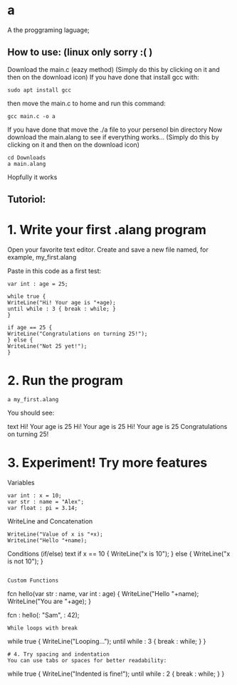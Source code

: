 # a
A the proggraming laguage;


## How to use: (linux only sorry :( )
Download the main.c (eazy method)
(Simply do this by clicking on it and then on the download icon)
If you have done that install gcc with:
```
sudo apt install gcc

```

then move the main.c to home and run this command:
```
gcc main.c -o a
```

If you have done that move the ./a file to your persenol bin directory
Now download the main.alang to see if everything works...
(Simply do this by clicking on it and then on the download icon)
```
cd Downloads
a main.alang
```

Hopfully it works

## Tutoriol:
# 1. Write your first .alang program
Open your favorite text editor. Create and save a new file named, for example,
my_first.alang

Paste in this code as a first test:

```
var int : age = 25;

while true {
WriteLine("Hi! Your age is "+age);
until while : 3 { break : while; }
}

if age == 25 {
WriteLine("Congratulations on turning 25!");
} else {
WriteLine("Not 25 yet!");
}
```
# 2. Run the program
```
a my_first.alang
```
You should see:

text
Hi! Your age is 25
Hi! Your age is 25
Hi! Your age is 25
Congratulations on turning 25!

# 3. Experiment! Try more features
Variables
```
var int : x = 10;
var str : name = "Alex";
var float : pi = 3.14;
```
WriteLine and Concatenation
```
WriteLine("Value of x is "+x);
WriteLine("Hello "+name);
```
Conditions (if/else)
text
if x == 10 {
    WriteLine("x is 10");
} else {
    WriteLine("x is not 10");
}
```

Custom Functions
```
fcn hello(var str : name, var int : age) {
    WriteLine("Hello "+name);
    WriteLine("You are "+age);
}

fcn : hello(: "Sam", : 42);
```
While loops with break
```
while true {
WriteLine("Looping...");
until while : 3 { break : while; }
}
```
# 4. Try spacing and indentation
You can use tabs or spaces for better readability:

```
while true {
    WriteLine("Indented is fine!");
    until while : 2 { break : while; }
}
```
